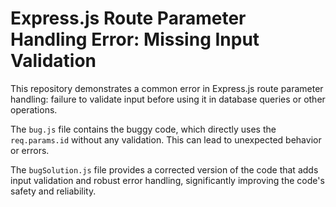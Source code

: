 # Express.js Route Parameter Handling Error: Missing Input Validation

This repository demonstrates a common error in Express.js route parameter handling: failure to validate input before using it in database queries or other operations.

The `bug.js` file contains the buggy code, which directly uses the `req.params.id` without any validation. This can lead to unexpected behavior or errors.

The `bugSolution.js` file provides a corrected version of the code that adds input validation and robust error handling, significantly improving the code's safety and reliability.